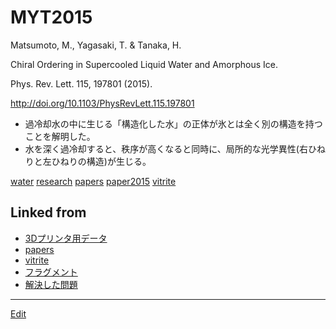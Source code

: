 # MYT2015

Matsumoto, M., Yagasaki, T. & Tanaka, H.

Chiral Ordering in Supercooled Liquid Water and Amorphous Ice.

Phys. Rev. Lett. 115, 197801 (2015).

http://doi.org/10.1103/PhysRevLett.115.197801


* 過冷却水の中に生じる「構造化した水」の正体が氷とは全く別の構造を持つことを解明した。
* 水を深く過冷却すると、秩序が高くなると同時に、局所的な光学異性(右ひねりと左ひねりの構造)が生じる。

[](http://youtu.be/INqkQaPLrR0)



[water](water.md) [research](research.md) [papers](papers.md) [paper2015](paper2015.md) [vitrite](vitrite.md)



## Linked from

* [3Dプリンタ用データ](3Dプリンタ用データ.md)
* [papers](papers.md)
* [vitrite](vitrite.md)
* [フラグメント](フラグメント.md)
* [解決した問題](解決した問題.md)


----
[Edit](https://github.com/vitroid/vitroid.github.io/edit/master/MD/MYT2015.md)

